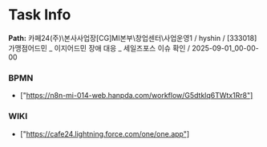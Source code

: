# Task Info

**Path:** 카페24(주)\본사사업장\[CG]MI본부\창업센터\사업운영1 / hyshin / [333018] 가맹점어드민 _ 이지어드민 장애 대응 _ 세일즈포스 이슈 확인 / 2025-09-01_00-00-00

### BPMN
- ["https://n8n-mi-014-web.hanpda.com/workflow/G5dtklq6TWtx1Rr8"]

### WIKI
- ["https://cafe24.lightning.force.com/one/one.app"]

